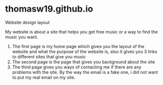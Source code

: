 # thomasw19.github.io
Website design layout

My website is about a site that helps you get free music or a way to find the music you want.
1. The first page is my home page which gives you the layout of the website and what the purpose of the website is, also it gives you 3 links to different sites that give you music
2. The second page is the page that gives you background about the site 
3. The third page gives you ways of contacting me if there are any problems with the site. By the way the email is a fake one, i did not want to put my real email on my site.
